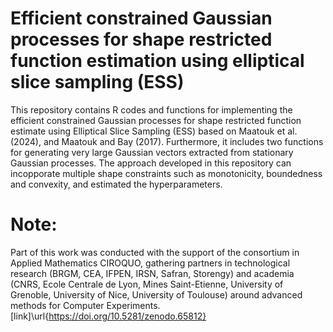 # Efficient constrained Gaussian processes for shape restricted function estimation using elliptical slice sampling (ESS)
This repository contains R codes and functions for implementing the efficient constrained Gaussian processes for shape restricted function estimate using Elliptical Slice Sampling (ESS) based on Maatouk et al. (2024), and Maatouk and Bay (2017). Furthermore, it includes two functions for generating very large Gaussian vectors extracted from stationary Gaussian processes. The approach developed in this repository can incopporate multiple shape constraints such as monotonicity, boundedness and convexity, and estimated the hyperparameters. 

# Note:
Part of this work was conducted with the support of the consortium in Applied Mathematics CIROQUO, gathering partners in technological research (BRGM, CEA, IFPEN, IRSN, Safran, Storengy) and academia (CNRS, Ecole Centrale de Lyon, Mines Saint-Etienne, University of Grenoble, University of Nice, University of Toulouse) around advanced methods for Computer Experiments. [link]\url{https://doi.org/10.5281/zenodo.65812}
